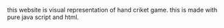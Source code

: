 this website is visual representation of hand criket game.
this is made with pure java script and html.
